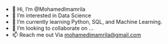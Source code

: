 - 👋 Hi, I’m @MohamedImamrila
- 👀 I’m interested in Data Science
- 🌱 I’m currently learning Python, SQL, and Machine Learning.
- 💞️ I’m looking to collaborate on ...
- 📫 Reach me out Via mohamedimamrila@gmail.com

<!---
MohamedImamrila/MohamedImamrila is a ✨ particular ✨ repository because its `README.md` (this file) appears on your GitHub profile.
You can click the Preview link to take a look at your changes.
--->
